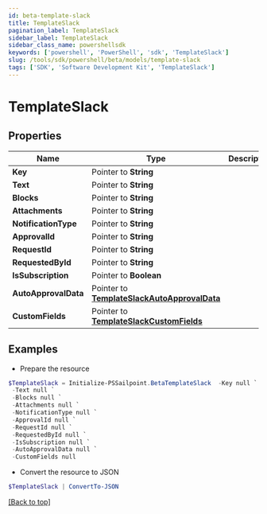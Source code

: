 ```yaml
---
id: beta-template-slack
title: TemplateSlack
pagination_label: TemplateSlack
sidebar_label: TemplateSlack
sidebar_class_name: powershellsdk
keywords: ['powershell', 'PowerShell', 'sdk', 'TemplateSlack'] 
slug: /tools/sdk/powershell/beta/models/template-slack
tags: ['SDK', 'Software Development Kit', 'TemplateSlack']
---
```



# TemplateSlack

## Properties

Name | Type | Description | Notes
------------ | ------------- | ------------- | -------------
**Key** |  Pointer to **String** |  | [optional] 
**Text** |  Pointer to **String** |  | [optional] 
**Blocks** |  Pointer to **String** |  | [optional] 
**Attachments** |  Pointer to **String** |  | [optional] 
**NotificationType** |  Pointer to **String** |  | [optional] 
**ApprovalId** |  Pointer to **String** |  | [optional] 
**RequestId** |  Pointer to **String** |  | [optional] 
**RequestedById** |  Pointer to **String** |  | [optional] 
**IsSubscription** |  Pointer to **Boolean** |  | [optional] 
**AutoApprovalData** |  Pointer to [**TemplateSlackAutoApprovalData**](template-slack-auto-approval-data) |  | [optional] 
**CustomFields** |  Pointer to [**TemplateSlackCustomFields**](template-slack-custom-fields) |  | [optional] 

## Examples

- Prepare the resource
```powershell
$TemplateSlack = Initialize-PSSailpoint.BetaTemplateSlack  -Key null `
 -Text null `
 -Blocks null `
 -Attachments null `
 -NotificationType null `
 -ApprovalId null `
 -RequestId null `
 -RequestedById null `
 -IsSubscription null `
 -AutoApprovalData null `
 -CustomFields null
```

- Convert the resource to JSON
```powershell
$TemplateSlack | ConvertTo-JSON
```


[[Back to top]](#) 

